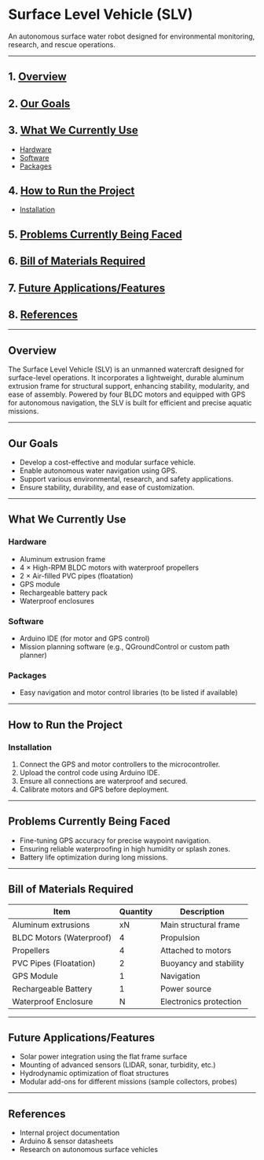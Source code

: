 
# Surface Level Vehicle (SLV)

An autonomous surface water robot designed for environmental monitoring, research, and rescue operations.

---

## 1. [Overview](#overview)
## 2. [Our Goals](#our-goals)
## 3. [What We Currently Use](#what-we-currently-use)
- [Hardware](#hardware)
- [Software](#software)
- [Packages](#packages)
## 4. [How to Run the Project](#how-to-run-the-project)
- [Installation](#installation)
## 5. [Problems Currently Being Faced](#problems-currently-being-faced)
## 6. [Bill of Materials Required](#bill-of-materials-required)
## 7. [Future Applications/Features](#future-applicationsfeatures)
## 8. [References](#references)

---

## Overview

The Surface Level Vehicle (SLV) is an unmanned watercraft designed for surface-level operations. It incorporates a lightweight, durable aluminum extrusion frame for structural support, enhancing stability, modularity, and ease of assembly. Powered by four BLDC motors and equipped with GPS for autonomous navigation, the SLV is built for efficient and precise aquatic missions.

---

## Our Goals

- Develop a cost-effective and modular surface vehicle.
- Enable autonomous water navigation using GPS.
- Support various environmental, research, and safety applications.
- Ensure stability, durability, and ease of customization.

---

## What We Currently Use

### Hardware

- Aluminum extrusion frame  
- 4 × High-RPM BLDC motors with waterproof propellers  
- 2 × Air-filled PVC pipes (floatation)  
- GPS module  
- Rechargeable battery pack  
- Waterproof enclosures

### Software

- Arduino IDE (for motor and GPS control)  
- Mission planning software (e.g., QGroundControl or custom path planner)

### Packages

- Easy navigation and motor control libraries (to be listed if available)

---

## How to Run the Project

### Installation

1. Connect the GPS and motor controllers to the microcontroller.
2. Upload the control code using Arduino IDE.
3. Ensure all connections are waterproof and secured.
4. Calibrate motors and GPS before deployment.

---

## Problems Currently Being Faced

- Fine-tuning GPS accuracy for precise waypoint navigation.
- Ensuring reliable waterproofing in high humidity or splash zones.
- Battery life optimization during long missions.

---

## Bill of Materials Required

| Item                     | Quantity | Description                       |
|--------------------------|----------|-----------------------------------|
| Aluminum extrusions      |   xN     | Main structural frame             |
| BLDC Motors (Waterproof) |    4     | Propulsion                        |
| Propellers               |    4     | Attached to motors                |
| PVC Pipes (Floatation)   |    2     | Buoyancy and stability            |
| GPS Module               |    1     | Navigation                        |
| Rechargeable Battery     |    1     | Power source                      |
| Waterproof Enclosure     |    N     | Electronics protection            |

---

## Future Applications/Features

- Solar power integration using the flat frame surface  
- Mounting of advanced sensors (LIDAR, sonar, turbidity, etc.)  
- Hydrodynamic optimization of float structures  
- Modular add-ons for different missions (sample collectors, probes)

---

## References

- Internal project documentation  
- Arduino & sensor datasheets  
- Research on autonomous surface vehicles  
